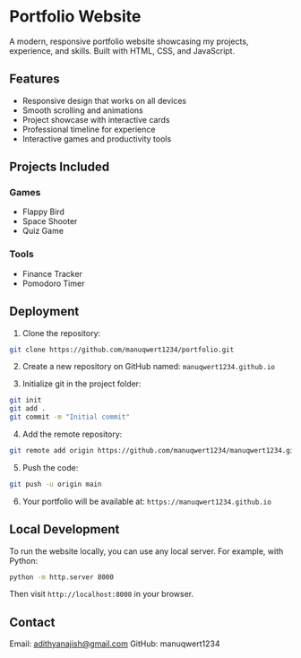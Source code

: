 # Portfolio Website

A modern, responsive portfolio website showcasing my projects, experience, and skills. Built with HTML, CSS, and JavaScript.

## Features

- Responsive design that works on all devices
- Smooth scrolling and animations
- Project showcase with interactive cards
- Professional timeline for experience
- Interactive games and productivity tools

## Projects Included

### Games
- Flappy Bird
- Space Shooter
- Quiz Game

### Tools
- Finance Tracker
- Pomodoro Timer

## Deployment

1. Clone the repository:
```bash
git clone https://github.com/manuqwert1234/portfolio.git
```

2. Create a new repository on GitHub named: `manuqwert1234.github.io`

3. Initialize git in the project folder:
```bash
git init
git add .
git commit -m "Initial commit"
```

4. Add the remote repository:
```bash
git remote add origin https://github.com/manuqwert1234/manuqwert1234.github.io.git
```

5. Push the code:
```bash
git push -u origin main
```

6. Your portfolio will be available at: `https://manuqwert1234.github.io`

## Local Development

To run the website locally, you can use any local server. For example, with Python:

```bash
python -m http.server 8000
```

Then visit `http://localhost:8000` in your browser.

## Contact

Email: adithyanajish@gmail.com
GitHub: manuqwert1234